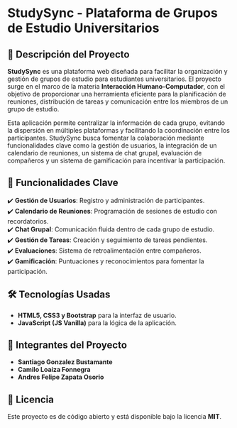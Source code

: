 # StudySync - Plataforma de Grupos de Estudio Universitarios

## 📖 Descripción del Proyecto

**StudySync** es una plataforma web diseñada para facilitar la organización y gestión de grupos de estudio para estudiantes universitarios. El proyecto surge en el marco de la materia **Interacción Humano-Computador**, con el objetivo de proporcionar una herramienta eficiente para la planificación de reuniones, distribución de tareas y comunicación entre los miembros de un grupo de estudio.

Esta aplicación permite centralizar la información de cada grupo, evitando la dispersión en múltiples plataformas y facilitando la coordinación entre los participantes. StudySync busca fomentar la colaboración mediante funcionalidades clave como la gestión de usuarios, la integración de un calendario de reuniones, un sistema de chat grupal, evaluación de compañeros y un sistema de gamificación para incentivar la participación.

## 🚀 Funcionalidades Clave

✔️ **Gestión de Usuarios**: Registro y administración de participantes.  
✔️ **Calendario de Reuniones**: Programación de sesiones de estudio con recordatorios.  
✔️ **Chat Grupal**: Comunicación fluida dentro de cada grupo de estudio.  
✔️ **Gestión de Tareas**: Creación y seguimiento de tareas pendientes.  
✔️ **Evaluaciones**: Sistema de retroalimentación entre compañeros.  
✔️ **Gamificación**: Puntuaciones y reconocimientos para fomentar la participación.  

## 🛠️ Tecnologías Usadas

- **HTML5, CSS3 y Bootstrap** para la interfaz de usuario.
- **JavaScript (JS Vanilla)** para la lógica de la aplicación.

## 👥 Integrantes del Proyecto

- **Santiago Gonzalez Bustamante**
- **Camilo Loaiza Fonnegra**
- **Andres Felipe Zapata Osorio**

## 📜 Licencia

Este proyecto es de código abierto y está disponible bajo la licencia **MIT**.
